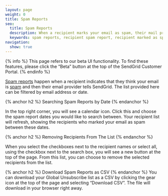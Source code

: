 ```yaml
---
layout: page
weight: 0
title: Spam Reports
seo:
  title: Spam Reports
  description: When a recipient marks your email as spam, their mail provider will let SendGrid know. We will help to prevent you from sending email to this recipient again.
  keywords: spam reports, recipient spam report, recipient marked as spam, spam email report
navigation:
  show: true
---
```


{% info %}
This page refers to our beta UI functionality. To find these features, please click the “Beta” button at the top of the SendGrid Customer Portal.
{% endinfo %}

[Spam reports]({{root_url}}/Glossary/spam_reports.html) happen when a recipient indicates that they think your email is [spam]({root_url}}/Glossary/spam.html) and then their email provider tells SendGrid. The list provided here can be filtered by email address or date. 

{% anchor h2 %}
Searching Spam Reports by Date
{% endanchor %}

In the top right corner, you will see a calendar icon. Click this and choose the spam report dates you would like to search between. Your recipient list will refresh, showing the recipients who marked your email as spam between these dates.

{% anchor h2 %}
Removing Recipients From The List
{% endanchor %}

When you select the checkboxes next to the recipient names or select all, using the checkbox next to the search box, you will see a new button at the top of the page. From this list, you can choose to remove the selected recipients from the list.

{% anchor h2 %}
Download Spam Reports as CSV
{% endanchor %}
You can download your Global Unsubscribe list as a CSV by clicking the gear icon at the top of the page and selecting “Download CSV”. The file will download in your browser right away.
